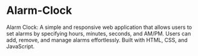 # Alarm-Clock
Alarm Clock: A simple and responsive web application that allows users to set alarms by specifying hours, minutes, seconds, and AM/PM. Users can add, remove, and manage alarms effortlessly. Built with HTML, CSS, and JavaScript.
